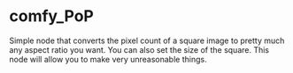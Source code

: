 # comfy_PoP
Simple node that converts the pixel count of a square image to pretty much any aspect ratio you want. You can also set the size of the square. This node will allow you to make very unreasonable things.
